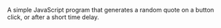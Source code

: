 A simple JavaScript program that generates a random quote on a button click, or after a short time delay.
